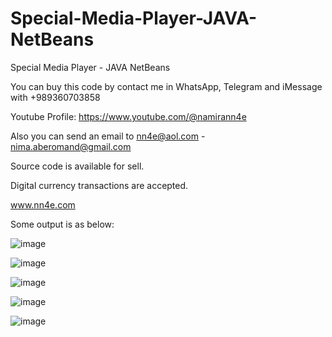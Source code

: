 # Special-Media-Player-JAVA-NetBeans
Special Media Player - JAVA NetBeans

You can buy this code by contact me in WhatsApp, Telegram and iMessage with +989360703858

Youtube Profile: https://www.youtube.com/@namirann4e

Also you can send an email to nn4e@aol.com - nima.aberomand@gmail.com

Source code is available for sell.

Digital currency transactions are accepted.

www.nn4e.com

Some output is as below:

![image](https://github.com/user-attachments/assets/f2b72c60-2b8c-4893-a2d7-0ddfe7059b56)

![image](https://github.com/user-attachments/assets/f204fac5-55a6-4ea2-8df9-7c5a27a59f01)

![image](https://github.com/user-attachments/assets/a112064c-a074-4e27-b37d-8024a8ed2e1b)

![image](https://github.com/user-attachments/assets/c4c0f1b2-14ed-42f4-861e-fb89d9f2ba58)

![image](https://github.com/user-attachments/assets/bb054dbf-f4c4-4df8-a70b-2704ab141d8b)

